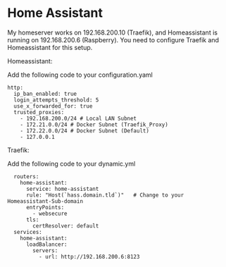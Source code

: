 # Home Assistant

My homeserver works on 192.168.200.10 (Traefik), and Homeassistant is running on 192.168.200.6 (Raspberry).
You need to configure Traefik and Homeassistant for this setup.

Homeassistant:

Add the following code to your configuration.yaml

```
http:
  ip_ban_enabled: true
  login_attempts_threshold: 5
  use_x_forwarded_for: true
  trusted_proxies:
    - 192.168.200.0/24 # Local LAN Subnet
    - 172.21.0.0/24 # Docker Subnet (Traefik_Proxy)
    - 172.22.0.0/24 # Docker Subnet (Default)
    - 127.0.0.1
```
Traefik:

Add the following code to your dynamic.yml

```
  routers:
    home-assistant:
      service: home-assistant
      rule: "Host(`hass.domain.tld`)"   # Change to your Homeassistant-Sub-domain
      entryPoints:
        - websecure
      tls:
        certResolver: default
  services:
    home-assistant:
      loadBalancer:
        servers:
          - url: http://192.168.200.6:8123
```
